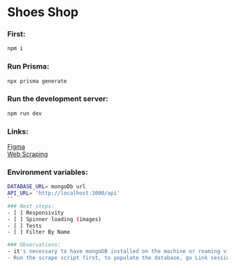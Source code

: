 # Shoes Shop



### First:
```bash
npm i
```
### Run Prisma:
```bash
npx prisma generate
```
### Run the development server:

```bash
npm run dev
```

### Links:
 [Figma](https://www.figma.com/file/AIuf4ETEFT3JFug9mGsxci/Sneaker-shop?node-id=0%3A1) </br>
 [Web Scraping](https://github.com/BrunoFay/Web-Scraping-Selenium-Python)


### Environment variables:
```bash
DATABASE_URL= mongoDb url
API_URL= 'http://localhost:3000/api'
``
### Next steps:
- [ ] Responsivity
- [ ] Spinner loading (images)
- [ ] Tests
- [ ] Filter By Name

### Observations:
- it's necessary to have mongoDB installed on the machine or roaming via container
- Run the scrape script first, to populate the database, go Link session and go to  web spraping repo
